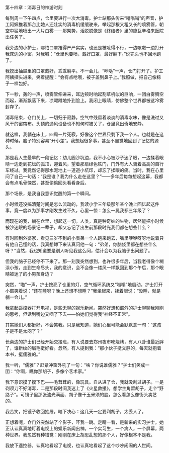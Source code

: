 第十四章：消毒日的神游时刻

每到周一下午四点，仓里要进行一次大消毒。护士站那头传来“嗡嗡嗡”的声音，护工阿姨推着那台比她人还壮实的消毒机缓缓驶来，举起那根又粗又长的喷雾管，朝空中猛地喷出一大片白雾——那架势，活脱脱像是《终结者》里的施瓦辛格来医院出任务了。

我旁边的小护士，哪怕口罩捂得严严实实，也还是被呛得不行，一边咳嗽一边打开我床边的小窗，对我喊：“仓里也要喷，戴好口罩，最好躺下。”说完头也不回地跑了。

我摸出抽屉里的口罩戴好，乖乖躺平。不一会儿，“咔哒”一声，仓门打开了。护工阿姨探头进来，笑着提醒：“会有点呛哦，被子盖到鼻子上。”我照做，把自己像粽子一样包好。

下一秒，轰的一声，喷雾管伸进来，耳边顿时响起割草机似的巨响，一团白雾腾空而起，渐渐飘落下来，凉飕飕地扑到脸上。我闭上眼睛，仿佛整个世界都被这冷雾封存了。

消毒结束，仓门关上，一切归于寂静。空气中残留着淡淡的消毒水味，像是洗过又风干的窗帘布。头顶的通风设备也不知何时被关了，仓里竟出奇地安静。

就这样，我躺在床上，四周一片死寂，好像这个世界只剩下我一个人。也就是在这种时候，脑子特别容易“开小差”。我想起很多事，甚至不自觉地回到了记忆的源头。

那是我人生最早的一段记忆：幼儿园沙坑边，我不小心被沙子迷了眼，一边揉着眼睛一边走到花坛的弧顶，迎着风，望着那扇绿色铁门，门外有大人骑着高高的自行车经过。我竟然记得那水泥地上一道道小坑印，却忘了揉眼的痛。当时，我在心里问了自己一句话：“我是谁？我为什么走在这里？”——多年后每每想起这幕，我都会有点毛骨悚然，甚至偷偷回头看看身后。

那个场景，是我自我意识觉醒的第一个瞬间。

小时候还没搞清楚时间是怎么流动的，我读小学三年级那年某个晚上回忆起这件事，竟一度以为那事才刚发生过不久，心里一惊：怎么一晃我都三年级了？

而现在的我，躺在仓里，想起这一切。人类，真是种奇妙的生物，居然能把小时候被沙迷眼的场景记一辈子，却又忘记了出生前那段时光我们都在想些什么？

有时回到外婆家，看见三岁不到的小表弟一个人跑来跑去，嘴里咿咿呀呀地说着只有他自己懂的话，我真想蹲下来认真问他一句：“弟弟，你脑袋里都在想些什么呀？”当然，我也知道要是别人听见我这么问，估计会以为我脑子出问题了。

但我的脑子已经停不下来了。那一刻我突然想到，也许很多年后，当我老得像个糊涂小孩，走到生命尽头，我的意识，会不会像一缕风一样飘回到那个午后，那个眼睛被迷了的小男孩身边？

突然，“啪”一声，护士按亮了仓里的灯，空气循环系统又“嗡嗡”地启动。护士打开小窗笑着说：“还在睡呀？晚上还想不想睡？”我坐起来，揉着眼说：“没睡，就是躺一会儿。”

我拿起遥控器打开电视，是些无聊的娱乐新闻。突然好想和窗外的护士聊聊我刚刚的思考，但话到嘴边又咽了下去——怕她们觉得我“神经不正常”。

其实她们人都挺好，不会笑我。只是我知道，她们心里可能会默默念一句：“这孩子是不是太闷了？”

长桌边的护士们已经开始交接班，有人说要去郑州夜市吃烧烤，有人八卦谁最近胖了，谁新纹的眉毛挺好看。忽然，有人提到我：“那小伙子挺文静的，每天就抱着本书，挺儒雅的。”

我一听，“儒雅”？赶紧冲窗外吼了一句：“啥？你说谁儒雅？”护士们笑成一团：“你啊，瞧你那胡子，多像个艺术家。”

我下意识摸了摸下巴——毛茸茸的，像玩具。自从进了仓，我就没刮过胡子。一是剃须刀不好消毒，二是那段时间我迷上了《火星救援》，想学主角留胡子，走个“野路子”。可镜子里那张油光满面、胡子像干玉米须的脸，怎么看怎么像街头卖艺的。

我苦笑，把镜子收回抽屉，暗下决心：这几天一定要剃胡子，太丢人了。

正想着呢，仓门外突然站了个影子，吓我一跳。定睛一看，是新来的实习护士。她正认认真真地盯着电视上的娱乐新闻出神。一个实习生，一个病人，一个屏幕，两种世界。我忽然有种错觉：刚刚在床上胡思乱想的那个人，好像根本不是我。

我放下遥控器，认真地看起了电视，也认真地看起了这个吵吵闹闹的人世间。